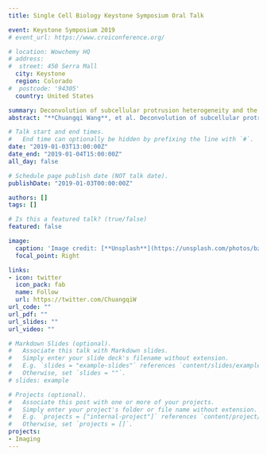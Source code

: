 ```yaml
---
title: Single Cell Biology Keystone Symposium Oral Talk

event: Keystone Symposium 2019
# event_url: https://www.croiconference.org/

# location: Wowchemy HQ
# address:
#  street: 450 Serra Mall
  city: Keystone
  region: Colorado
#  postcode: '94305'
  country: United States

summary: Deconvolution of subcellular protrusion heterogeneity and the underlying actin regulator dynamics from live cell imaging.
abstract: "**Chuangqi Wang**, et al. Deconvolution of subcellular protrusion heterogeneity and the underlying actin regulator dynamics from live cell imaging, oral talk, Single Cell Biology Keystone Symposium, Colorado, Jan 2019"

# Talk start and end times.
#   End time can optionally be hidden by prefixing the line with `#`.
date: "2019-01-03T13:00:00Z"
date_end: "2019-01-04T15:00:00Z"
all_day: false

# Schedule page publish date (NOT talk date).
publishDate: "2019-01-03T00:00:00Z"

authors: []
tags: []

# Is this a featured talk? (true/false)
featured: false

image:
  caption: 'Image credit: [**Unsplash**](https://unsplash.com/photos/bzdhc5b3Bxs)'
  focal_point: Right

links:
- icon: twitter
  icon_pack: fab
  name: Follow
  url: https://twitter.com/ChuangqiW
url_code: ""
url_pdf: ""
url_slides: ""
url_video: ""

# Markdown Slides (optional).
#   Associate this talk with Markdown slides.
#   Simply enter your slide deck's filename without extension.
#   E.g. `slides = "example-slides"` references `content/slides/example-slides.md`.
#   Otherwise, set `slides = ""`.
# slides: example

# Projects (optional).
#   Associate this post with one or more of your projects.
#   Simply enter your project's folder or file name without extension.
#   E.g. `projects = ["internal-project"]` references `content/project/deep-learning/index.md`.
#   Otherwise, set `projects = []`.
projects:
- Imaging
---
```

